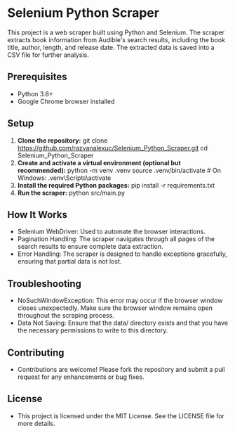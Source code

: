 # Selenium Python Scraper

This project is a web scraper built using Python and Selenium. The scraper extracts book information from Audible's search results, including the book title, author, length, and release date. The extracted data is saved into a CSV file for further analysis.

## Prerequisites

- Python 3.8+
- Google Chrome browser installed

## Setup

1. **Clone the repository:**
   git clone https://github.com/razvanalexuc/Selenium_Python_Scraper.git
   cd Selenium_Python_Scraper
2. **Create and activate a virtual environment (optional but recommended):**
  python -m venv .venv
  source .venv/bin/activate    # On Windows: .venv\Scripts\activate
3. **Install the required Python packages:**
   pip install -r requirements.txt
4. **Run the scraper:**
  python src/main.py

## How It Works
- Selenium WebDriver: Used to automate the browser interactions.
- Pagination Handling: The scraper navigates through all pages of the search results to ensure complete data extraction.
- Error Handling: The scraper is designed to handle exceptions gracefully, ensuring that partial data is not lost.
## Troubleshooting
- NoSuchWindowException: This error may occur if the browser window closes unexpectedly. Make sure the browser window remains open throughout the scraping process.
- Data Not Saving: Ensure that the data/ directory exists and that you have the necessary permissions to write to this directory.
## Contributing
- Contributions are welcome! Please fork the repository and submit a pull request for any enhancements or bug fixes.

## License
- This project is licensed under the MIT License. See the LICENSE file for more details.
